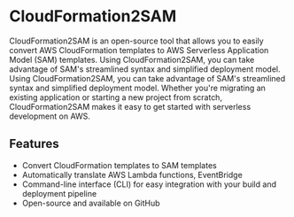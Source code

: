 # CloudFormation2SAM
CloudFormation2SAM is an open-source tool that allows you to easily convert AWS CloudFormation templates to AWS Serverless Application Model (SAM) templates. Using CloudFormation2SAM, you can take advantage of SAM's streamlined syntax and simplified deployment model. Using CloudFormation2SAM, you can take advantage of SAM's streamlined syntax and simplified deployment model. Whether you're migrating an existing application or starting a new project from scratch, CloudFormation2SAM makes it easy to get started with serverless development on AWS.

## Features

- Convert CloudFormation templates to SAM templates
- Automatically translate AWS Lambda functions, EventBridge
- Command-line interface (CLI) for easy integration with your build and deployment pipeline
- Open-source and available on GitHub
